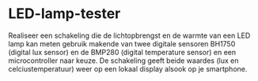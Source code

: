# LED-lamp-tester
Realiseer een schakeling die de lichtopbrengst en de warmte van een LED lamp kan meten gebruik makende van twee digitale sensoren BH1750 (digital lux sensor) en de BMP280 (digital temperature sensor) en een microcontroller naar keuze.  De schakeling geeft beide waardes (lux en celciustemperatuur) weer op een lokaal display alsook op je smartphone.
